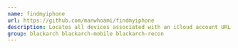 ```yaml
---
name: findmyiphone
url: https://github.com/manwhoami/findmyiphone
description: Locates all devices associated with an iCloud account URL : https://github.
group: blackarch blackarch-mobile blackarch-recon
---
```

